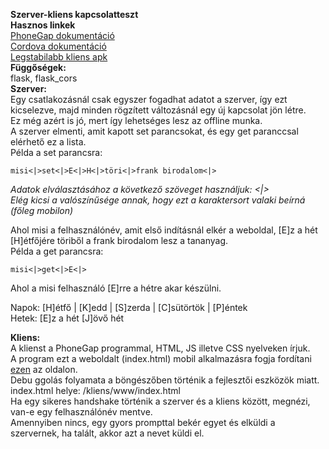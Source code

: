**Szerver-kliens kapcsolatteszt**<br>
**Hasznos linkek**<br>
[PhoneGap dokumentáció](http://docs.phonegap.com/)<br>
[Cordova dokumentáció](https://cordova.apache.org/docs/en/latest/)<br>
[Legstabilabb kliens apk](https://build.phonegap.com/apps/2893794/download/android/?qr_key=a5nry2YDex911S8dvqJu)<br>
**Függőségek:**<br>
flask, flask_cors<br>
**Szerver:**<br>
Egy csatlakozásnál csak egyszer fogadhat adatot a szerver, így ezt kicselezve, majd minden rögzített változásnál egy új kapcsolat jön létre.<br>
Ez még azért is jó, mert így lehetséges lesz az offline munka.<br>
A szerver elmenti, amit kapott set parancsokat, és egy get paranccsal elérhető ez a lista.<br>
Példa a set parancsra:<br>

```
misi<|>set<|>E<|>H<|>töri<|>frank birodalom<|>
```

_Adatok elválasztásához a következő szöveget használjuk: <|>_<br>
_Elég kicsi a valószínűsége annak, hogy ezt a karaktersort valaki beírná (főleg mobilon)_

Ahol misi a felhasználónév, amit első indításnál elkér a weboldal, [E]z a hét [H]étfőjére töriből a frank birodalom lesz a tananyag.<br>
Példa a get parancsra:

```
misi<|>get<|>E<|>
```

Ahol a misi felhasználó [E]rre a hétre akar készülni.<br>

Napok: [H]étfő | [K]edd | [S]zerda | [C]sütörtök | [P]éntek<br>
Hetek: [E]z a hét [J]övő hét<br>

**Kliens:**<br>
A klienst a PhoneGap programmal, HTML, JS illetve CSS nyelveken írjuk.<br>
A program ezt a weboldalt (index.html) mobil alkalmazásra fogja fordítani [ezen](https://build.phonegap.com) az oldalon.<br>
Debu ggolás folyamata a böngészőben történik a fejlesztői eszközök miatt.<br>
index.html helye: /kliens/www/index.html<br>
Ha egy sikeres handshake történik a szerver és a kliens között, megnézi, van-e egy felhasználónév mentve.<br>
Amennyiben nincs, egy gyors prompttal bekér egyet és elküldi a szervernek, ha talált, akkor azt a nevet küldi el.<br>
